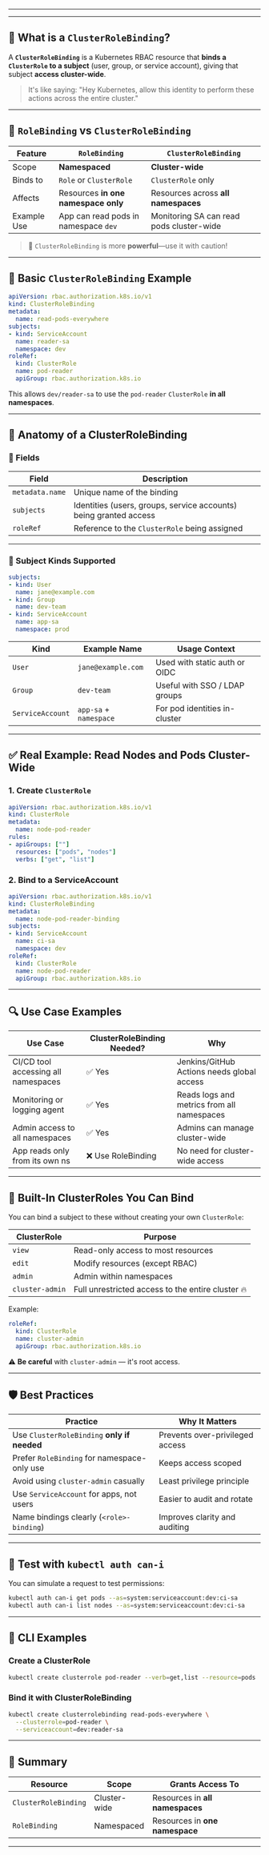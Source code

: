 ___________________________________________________________________________________________________________________________

---

## 🔗 What is a `ClusterRoleBinding`?

A **`ClusterRoleBinding`** is a Kubernetes RBAC resource that **binds a `ClusterRole` to a subject** (user, group, or service account), giving that subject **access cluster-wide**.

> It's like saying: "Hey Kubernetes, allow this identity to perform these actions across the entire cluster."

---

## 🧠 `RoleBinding` vs `ClusterRoleBinding`

| Feature     | `RoleBinding`                        | `ClusterRoleBinding`                     |
| ----------- | ------------------------------------ | ---------------------------------------- |
| Scope       | **Namespaced**                       | **Cluster-wide**                         |
| Binds to    | `Role` or `ClusterRole`              | `ClusterRole` only                       |
| Affects     | Resources **in one namespace only**  | Resources across **all namespaces**      |
| Example Use | App can read pods in namespace `dev` | Monitoring SA can read pods cluster-wide |

> 🔐 `ClusterRoleBinding` is more **powerful**—use it with caution!

---

## 🧱 Basic `ClusterRoleBinding` Example

```yaml
apiVersion: rbac.authorization.k8s.io/v1
kind: ClusterRoleBinding
metadata:
  name: read-pods-everywhere
subjects:
- kind: ServiceAccount
  name: reader-sa
  namespace: dev
roleRef:
  kind: ClusterRole
  name: pod-reader
  apiGroup: rbac.authorization.k8s.io
```

This allows `dev/reader-sa` to use the `pod-reader` `ClusterRole` **in all namespaces**.

---

## 🧾 Anatomy of a ClusterRoleBinding

### 🔑 Fields

| Field           | Description                                                       |
| --------------- | ----------------------------------------------------------------- |
| `metadata.name` | Unique name of the binding                                        |
| `subjects`      | Identities (users, groups, service accounts) being granted access |
| `roleRef`       | Reference to the `ClusterRole` being assigned                     |

---

### 🔐 Subject Kinds Supported

```yaml
subjects:
- kind: User
  name: jane@example.com
- kind: Group
  name: dev-team
- kind: ServiceAccount
  name: app-sa
  namespace: prod
```

| Kind             | Example Name           | Usage Context                 |
| ---------------- | ---------------------- | ----------------------------- |
| `User`           | `jane@example.com`     | Used with static auth or OIDC |
| `Group`          | `dev-team`             | Useful with SSO / LDAP groups |
| `ServiceAccount` | `app-sa` + `namespace` | For pod identities in-cluster |

---

## ✅ Real Example: Read Nodes and Pods Cluster-Wide

### 1. Create `ClusterRole`

```yaml
apiVersion: rbac.authorization.k8s.io/v1
kind: ClusterRole
metadata:
  name: node-pod-reader
rules:
- apiGroups: [""]
  resources: ["pods", "nodes"]
  verbs: ["get", "list"]
```

### 2. Bind to a ServiceAccount

```yaml
apiVersion: rbac.authorization.k8s.io/v1
kind: ClusterRoleBinding
metadata:
  name: node-pod-reader-binding
subjects:
- kind: ServiceAccount
  name: ci-sa
  namespace: dev
roleRef:
  kind: ClusterRole
  name: node-pod-reader
  apiGroup: rbac.authorization.k8s.io
```

---

## 🔍 Use Case Examples

| Use Case                            | ClusterRoleBinding Needed? | Why                                        |
| ----------------------------------- | -------------------------- | ------------------------------------------ |
| CI/CD tool accessing all namespaces | ✅ Yes                      | Jenkins/GitHub Actions needs global access |
| Monitoring or logging agent         | ✅ Yes                      | Reads logs and metrics from all namespaces |
| Admin access to all namespaces      | ✅ Yes                      | Admins can manage cluster-wide             |
| App reads only from its own ns      | ❌ Use RoleBinding          | No need for cluster-wide access            |

---

## 📘 Built-In ClusterRoles You Can Bind

You can bind a subject to these without creating your own `ClusterRole`:

| ClusterRole     | Purpose                                           |
| --------------- | ------------------------------------------------- |
| `view`          | Read-only access to most resources                |
| `edit`          | Modify resources (except RBAC)                    |
| `admin`         | Admin within namespaces                           |
| `cluster-admin` | Full unrestricted access to the entire cluster 🔥 |

Example:

```yaml
roleRef:
  kind: ClusterRole
  name: cluster-admin
  apiGroup: rbac.authorization.k8s.io
```

⚠️ **Be careful** with `cluster-admin` — it's root access.

---

## 🛡️ Best Practices

| Practice                                    | Why It Matters                  |
| ------------------------------------------- | ------------------------------- |
| Use `ClusterRoleBinding` **only if needed** | Prevents over-privileged access |
| Prefer `RoleBinding` for namespace-only use | Keeps access scoped             |
| Avoid using `cluster-admin` casually        | Least privilege principle       |
| Use `ServiceAccount` for apps, not users    | Easier to audit and rotate      |
| Name bindings clearly (`<role>-binding`)    | Improves clarity and auditing   |

---

## 🧪 Test with `kubectl auth can-i`

You can simulate a request to test permissions:

```bash
kubectl auth can-i get pods --as=system:serviceaccount:dev:ci-sa
kubectl auth can-i list nodes --as=system:serviceaccount:dev:ci-sa
```

---

## 🔧 CLI Examples

### Create a ClusterRole

```bash
kubectl create clusterrole pod-reader --verb=get,list --resource=pods
```

### Bind it with ClusterRoleBinding

```bash
kubectl create clusterrolebinding read-pods-everywhere \
  --clusterrole=pod-reader \
  --serviceaccount=dev:reader-sa
```

---

## 📜 Summary

| Resource             | Scope        | Grants Access To                |
| -------------------- | ------------ | ------------------------------- |
| `ClusterRoleBinding` | Cluster-wide | Resources in **all namespaces** |
| `RoleBinding`        | Namespaced   | Resources in **one namespace**  |

---
